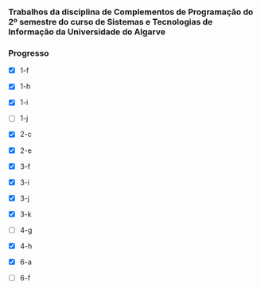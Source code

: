 ### Trabalhos da disciplina de Complementos de Programação do 2º semestre do curso de Sistemas e Tecnologias de Informação da Universidade do Algarve

### Progresso

- [x] 1-f
- [x] 1-h
- [x] 1-i
- [ ] 1-j
- [x] 2-c
- [x] 2-e
- [x] 3-f
- [x] 3-i
- [x] 3-j
- [x] 3-k
- [ ] 4-g
- [x] 4-h
- [x] 6-a
- [ ] 6-f 



